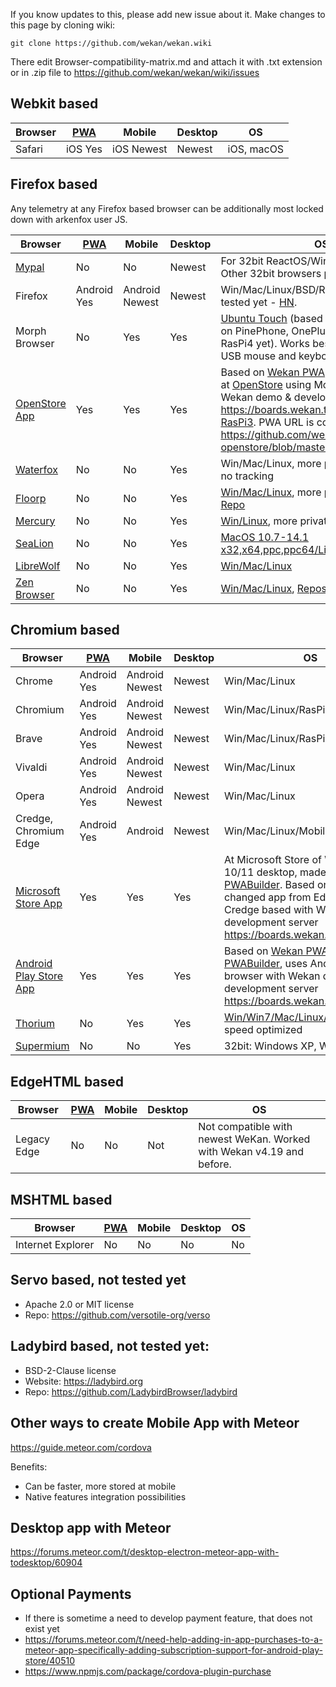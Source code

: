 If you know updates to this, please add new issue about it. Make changes to this page by cloning wiki:

```
git clone https://github.com/wekan/wekan.wiki
```
There edit Browser-compatibility-matrix.md and attach it with .txt extension or in .zip file to https://github.com/wekan/wekan/wiki/issues

## Webkit based

Browser | [PWA](PWA) | Mobile | Desktop | OS
------- | ----| ------ | ------- | -------
Safari | iOS Yes | iOS Newest | Newest | iOS, macOS

## Firefox based

Any telemetry at any Firefox based browser can be additionally most locked down with arkenfox user JS.

Browser | [PWA](PWA) | Mobile | Desktop | OS
------- | ----| ------ | ------- | -------
[Mypal](https://releases.wekan.team/mypal/) | No | No | Newest | For 32bit ReactOS/WinXP/Win7/etc [issue](https://github.com/wekan/wekan/issues/3132), Other 32bit browsers probably not
Firefox | Android Yes | Android Newest | Newest | Win/Mac/Linux/BSD/RasPi. [Haiku](https://discuss.haiku-os.org/t/progress-on-porting-firefox/13493/143) not tested yet - [HN](https://news.ycombinator.com/item?id=41214762).
Morph Browser | No | Yes | Yes | [Ubuntu Touch](https://ubports.com) (based on Ubuntu 16.04) on PinePhone, OnePlus 3, [RasPi3](https://ci.ubports.com/job/rootfs/job/rootfs-rpi/) (not RasPi4 yet). Works best with bluetooth or USB mouse and keyboard.
[OpenStore App](https://open-store.io/app/wekan.wekanteam) | Yes | Yes | Yes | Based on [Wekan PWA](https://boards.wekan.team/b/D2SzJKZDS4Z48yeQH/wekan-open-source-kanban-board-with-mit-license/s7SkzYviC2e963FkT), [Ubuntu Touch](https://ubports.com) app at [OpenStore](https://open-store.io/app/wekan.wekanteam) using Morph browser with Wekan demo & development server https://boards.wekan.team . Tested on [RasPi3](https://ci.ubports.com/job/rootfs/job/rootfs-rpi/). PWA URL is configured here https://github.com/wekan/wekan-openstore/blob/master/wekan.desktop#L3
[Waterfox](https://www.waterfox.net) | No | No | Yes | Win/Mac/Linux, more private than Firefox, no tracking
[Floorp](https://floorp.app) | No | No | Yes | [Win/Mac/Linux](https://github.com/Floorp-Projects/Floorp/releases), more private than Firefox, [Repo](https://github.com/Floorp-Projects/Floorp)
[Mercury](https://thorium.rocks/mercury) | No | No | Yes | [Win/Linux](https://github.com/Alex313031/Mercury/releases), more private than Firefox, [Repo](https://github.com/Alex313031/Mercury)
[SeaLion](https://github.com/wicknix/SeaLion) | No | No | Yes | [MacOS 10.7-14.1 x32,x64,ppc,ppc64/Linux x64](https://github.com/wicknix/SeaLion/releases), [Repo](https://github.com/wicknix/SeaLion)
[LibreWolf](https://librewolf.net) | No | No | Yes | [Win/Mac/Linux](https://librewolf.net/installation/)
[Zen Browser](https://www.zen-browser.app/) | No | No | Yes | [Win/Mac/Linux](https://www.zen-browser.app/download), [Repos](https://github.com/zen-browser)

## Chromium based

Browser | [PWA](PWA) | Mobile | Desktop | OS
------- | ----| ------ | ------- | -------
Chrome | Android Yes | Android Newest | Newest | Win/Mac/Linux
Chromium | Android Yes | Android Newest | Newest | Win/Mac/Linux/RasPi
Brave | Android Yes | Android Newest | Newest | Win/Mac/Linux/RasPi
Vivaldi | Android Yes | Android Newest | Newest | Win/Mac/Linux
Opera | Android Yes | Android Newest | Newest | Win/Mac/Linux
Credge, Chromium Edge | Android Yes | Android | Newest | Win/Mac/Linux/Mobile
[Microsoft Store App](https://www.microsoft.com/fi-fi/p/wekan/9p2mrxvd087r#activetab=pivot:overviewtab) | Yes | Yes | Yes | At Microsoft Store of Windows 10/11 desktop, made with [PWABuilder](https://www.pwabuilder.com/). Based on [Wekan PWA](https://boards.wekan.team/b/D2SzJKZDS4Z48yeQH/wekan-open-source-kanban-board-with-mit-license/s7SkzYviC2e963FkT), changed app from EdgeHTML to Credge based with Wekan demo & development server https://boards.wekan.team
[Android Play Store App](https://play.google.com/store/apps/details?id=team.wekan.boards.twa) | Yes | Yes | Yes | Based on [Wekan PWA](https://boards.wekan.team/b/D2SzJKZDS4Z48yeQH/wekan-open-source-kanban-board-with-mit-license/s7SkzYviC2e963FkT), made with [PWABuilder](https://www.pwabuilder.com/), uses Android Chrome browser with Wekan demo & development server https://boards.wekan.team
[Thorium](https://thorium.rocks) | No | Yes | Yes | [Win/Win7/Mac/Linux/Android/RasPi](https://thorium.rocks), speed optimized
[Supermium](https://github.com/win32ss/supermium) | No | No | Yes | 32bit: Windows XP, Windows 2003

## EdgeHTML based

Browser | [PWA](PWA) | Mobile | Desktop | OS
------- | ----| ------ | ------- | -------
Legacy Edge | No | No | Not | Not compatible with newest WeKan. Worked with Wekan v4.19 and before.

## MSHTML based

Browser | [PWA](PWA) | Mobile | Desktop | OS
------- | ----| ------ | ------- | -------
Internet Explorer | No | No | No | No | No

## Servo based, not tested yet

- Apache 2.0 or MIT license
- Repo: https://github.com/versotile-org/verso

## Ladybird based, not tested yet:

- BSD-2-Clause license
- Website: https://ladybird.org
- Repo: https://github.com/LadybirdBrowser/ladybird

## Other ways to create Mobile App with Meteor

https://guide.meteor.com/cordova

Benefits:
- Can be faster, more stored at mobile
- Native features integration possibilities

## Desktop app with Meteor

https://forums.meteor.com/t/desktop-electron-meteor-app-with-todesktop/60904

## Optional Payments

- If there is sometime a need to develop payment feature, that does not exist yet
- https://forums.meteor.com/t/need-help-adding-in-app-purchases-to-a-meteor-app-specifically-adding-subscription-support-for-android-play-store/40510
- https://www.npmjs.com/package/cordova-plugin-purchase
